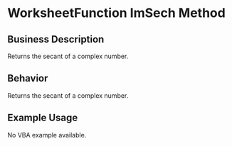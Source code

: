 # WorksheetFunction ImSech Method

## Business Description
Returns the secant of a complex number.

## Behavior
Returns the secant of a complex number.

## Example Usage
No VBA example available.